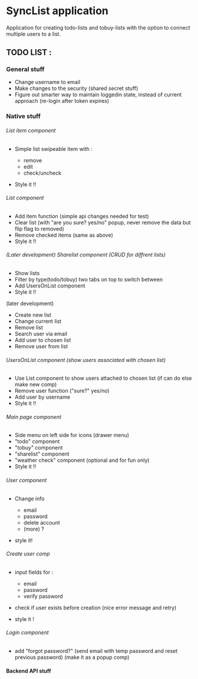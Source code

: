 # SyncList application

####
Application for creating todo-lists and tobuy-lists with the option to connect multiple users to a list.


## TODO LIST : 
### General stuff
- Change username to email
- Make changes to the security (shared secret stuff)
- Figure out smarter way to maintain loggedin state, instead of current approach (re-login after token expires)

### Native stuff
###### List item component
- Simple list swipeable item with :

    - remove
    - edit
    - check/uncheck
- Style it !!

###### List component
- Add item function (simple api changes needed for test)
- Clear list (with "are you sure? yes/no" popup, never remove the data but flip flag to removed)
- Remove checked items (same as above)
- Style it !!


###### (Later development) Sharelist component (CRUD for diffrent lists)
- Show lists
- Filter by type(todo/tobuy) two tabs on top to switch between
- Add UsersOnList component
- Style it !!

(later development)
- Create new list
- Change current list
- Remove list
- Search user via email
- Add user to chosen list
- Remove user from list

###### UsersOnList component (show users associated with chosen list)
- Use List component to show users attached to chosen list (if can do else make new comp)
- Remove user function ("sure?" yes/no)
- Add user by username
- Style it !!

###### Main page component
- Side menu on left side for icons (drawer menu)
- "todo" component
- "tobuy" component
- "sharelist" component
- "weather check" component (optional and for fun only)
- Style it !!

###### User component
- Change info

    - email
    - password
    - delete account
    - (more) ?
- style it!
###### Create user comp
- input fields for :

    - email
    - password
    - verify password
- check if user exists before creation (nice error message and retry)
- style it !

###### Login component

- add "forgot password?" (send email with temp password and reset previous password) (make it as a popup comp)

#### Backend API stuff
